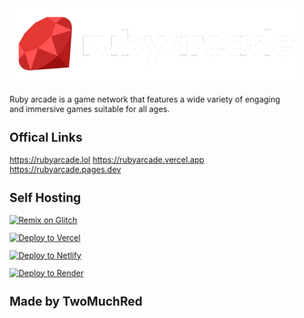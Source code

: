 #  <img src="assets/img/icons/rubyarcade.png" alt="Ruby Arcade Logo">

Ruby arcade is a game network that features a wide variety of engaging and immersive games suitable for all ages.

## Offical Links
https://rubyarcade.lol
https://rubyarcade.vercel.app
https://rubyarcade.pages.dev


## Self Hosting

[![Remix on Glitch](https://binbashbanana.github.io/deploy-buttons/buttons/remade/glitch.svg)](https://glitch.com/edit/#!/import/github/TwoMuchRed/rubyarcade)

[![Deploy to Vercel](https://binbashbanana.github.io/deploy-buttons/buttons/remade/vercel.svg)](https://github.com/TwoMuchRed/rubyarcade)

[![Deploy to Netlify](https://binbashbanana.github.io/deploy-buttons/buttons/remade/netlify.svg)](https://app.netlify.com/start/deploy?repository=https://github.com/TwoMuchRed/rubyarcade)

[![Deploy to Render](https://binbashbanana.github.io/deploy-buttons/buttons/remade/render.svg)](https://render.com/deploy?repo=https://github.com/TwoMuchRed/rubyarcade)



## Made by TwoMuchRed






